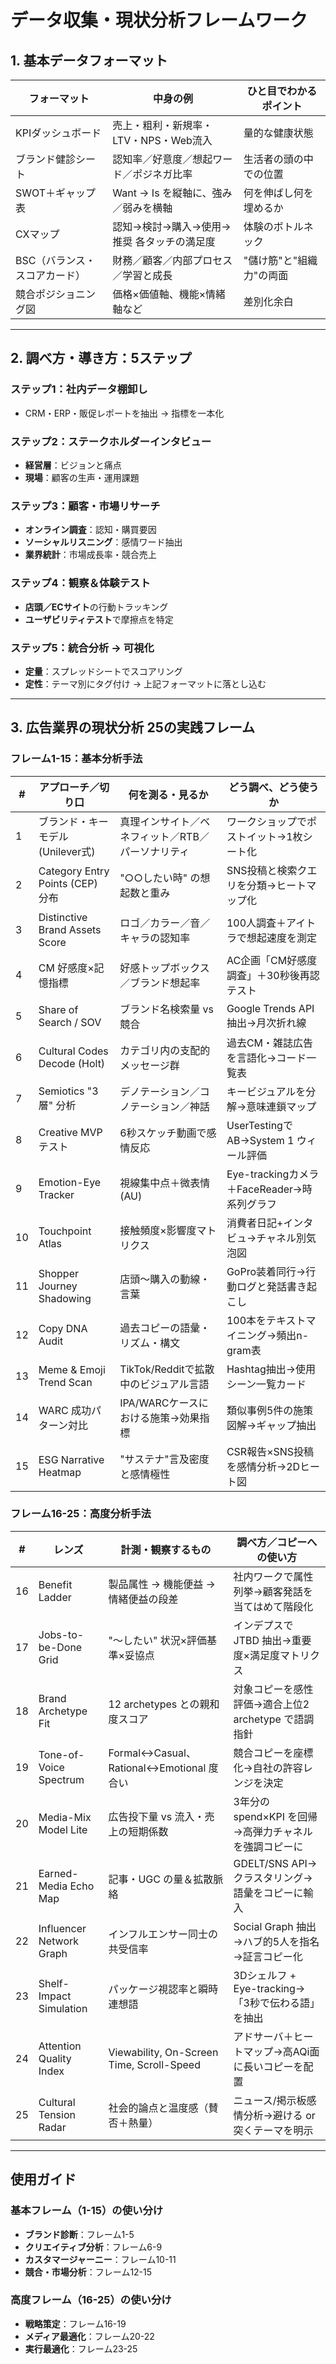 # データ収集・現状分析フレームワーク

## 1. 基本データフォーマット

| フォーマット | 中身の例 | ひと目でわかるポイント |
|-------------|---------|---------------------|
| KPIダッシュボード | 売上・粗利・新規率・LTV・NPS・Web流入 | 量的な健康状態 |
| ブランド健診シート | 認知率／好意度／想起ワード／ポジネガ比率 | 生活者の頭の中での位置 |
| SWOT＋ギャップ表 | Want → Is を縦軸に、強み／弱みを横軸 | 何を伸ばし何を埋めるか |
| CXマップ | 認知→検討→購入→使用→推奨 各タッチの満足度 | 体験のボトルネック |
| BSC（バランス・スコアカード） | 財務／顧客／内部プロセス／学習と成長 | "儲け筋"と"組織力"の両面 |
| 競合ポジショニング図 | 価格×価値軸、機能×情緒軸など | 差別化余白 |

---

## 2. 調べ方・導き方：5ステップ

### ステップ1：社内データ棚卸し
- CRM・ERP・販促レポートを抽出 → 指標を一本化

### ステップ2：ステークホルダーインタビュー
- **経営層**：ビジョンと痛点
- **現場**：顧客の生声・運用課題

### ステップ3：顧客・市場リサーチ
- **オンライン調査**：認知・購買要因
- **ソーシャルリスニング**：感情ワード抽出
- **業界統計**：市場成長率・競合売上

### ステップ4：観察＆体験テスト
- **店頭／ECサイト**の行動トラッキング
- **ユーザビリティテスト**で摩擦点を特定

### ステップ5：統合分析 → 可視化
- **定量**：スプレッドシートでスコアリング
- **定性**：テーマ別にタグ付け → 上記フォーマットに落とし込む

---

## 3. 広告業界の現状分析 25の実践フレーム

### フレーム1-15：基本分析手法

| # | アプローチ／切り口 | 何を測る・見るか | どう調べ、どう使うか |
|---|------------------|------------------|-------------------|
| 1 | ブランド・キーモデル (Unilever式) | 真理インサイト／ベネフィット／RTB／パーソナリティ | ワークショップでポストイット→1枚シート化 |
| 2 | Category Entry Points (CEP) 分布 | "○○したい時" の想起数と重み | SNS投稿と検索クエリを分類→ヒートマップ化 |
| 3 | Distinctive Brand Assets Score | ロゴ／カラー／音／キャラの認知率 | 100人調査＋アイトラで想起速度を測定 |
| 4 | CM 好感度×記憶指標 | 好感トップボックス／ブランド想起率 | AC企画「CM好感度調査」＋30秒後再認テスト |
| 5 | Share of Search / SOV | ブランド名検索量 vs 競合 | Google Trends API 抽出→月次折れ線 |
| 6 | Cultural Codes Decode (Holt) | カテゴリ内の支配的メッセージ群 | 過去CM・雑誌広告を言語化→コード一覧表 |
| 7 | Semiotics "3 層" 分析 | デノテーション／コノテーション／神話 | キービジュアルを分解→意味連鎖マップ |
| 8 | Creative MVP テスト | 6秒スケッチ動画で感情反応 | UserTestingでAB→System 1 ウィール評価 |
| 9 | Emotion-Eye Tracker | 視線集中点＋微表情 (AU) | Eye-trackingカメラ＋FaceReader→時系列グラフ |
| 10 | Touchpoint Atlas | 接触頻度×影響度マトリクス | 消費者日記+インタビュ→チャネル別気泡図 |
| 11 | Shopper Journey Shadowing | 店頭〜購入の動線・言葉 | GoPro装着同行→行動ログと発話書き起こし |
| 12 | Copy DNA Audit | 過去コピーの語彙・リズム・構文 | 100本をテキストマイニング→頻出n-gram表 |
| 13 | Meme & Emoji Trend Scan | TikTok/Redditで拡散中のビジュアル言語 | Hashtag抽出→使用シーン一覧カード |
| 14 | WARC 成功パターン対比 | IPA/WARCケースにおける施策→効果指標 | 類似事例5件の施策図解→ギャップ抽出 |
| 15 | ESG Narrative Heatmap | "サステナ"言及密度と感情極性 | CSR報告×SNS投稿を感情分析→2Dヒート図 |

### フレーム16-25：高度分析手法

| # | レンズ | 計測・観察するもの | 調べ方／コピーへの使い方 |
|---|-------|------------------|----------------------|
| 16 | Benefit Ladder | 製品属性 → 機能便益 → 情緒便益の段差 | 社内ワークで属性列挙→顧客発話を当てはめて階段化 |
| 17 | Jobs-to-be-Done Grid | "〜したい" 状況×評価基準×妥協点 | インデプスで JTBD 抽出→重要度×満足度マトリクス |
| 18 | Brand Archetype Fit | 12 archetypes との親和度スコア | 対象コピーを感性評価→適合上位2 archetype で語調指針 |
| 19 | Tone-of-Voice Spectrum | Formal↔Casual、Rational↔Emotional 度合い | 競合コピーを座標化→自社の許容レンジを決定 |
| 20 | Media-Mix Model Lite | 広告投下量 vs 流入・売上の短期係数 | 3年分の spend×KPI を回帰→高弾力チャネルを強調コピーに |
| 21 | Earned-Media Echo Map | 記事・UGC の量＆拡散脈絡 | GDELT/SNS API→クラスタリング→語彙をコピーに輸入 |
| 22 | Influencer Network Graph | インフルエンサー同士の共受信率 | Social Graph 抽出→ハブ的5人を指名→証言コピー化 |
| 23 | Shelf-Impact Simulation | パッケージ視認率と瞬時連想語 | 3Dシェルフ + Eye-tracking→「3秒で伝わる語」を抽出 |
| 24 | Attention Quality Index | Viewability, On-Screen Time, Scroll-Speed | アドサーバ＋ヒートマップ→高AQi面に長いコピーを配置 |
| 25 | Cultural Tension Radar | 社会的論点と温度感（賛否＋熱量） | ニュース/掲示板感情分析→避ける or 突くテーマを明示 |

---

## 使用ガイド

### 基本フレーム（1-15）の使い分け
- **ブランド診断**：フレーム1-5
- **クリエイティブ分析**：フレーム6-9
- **カスタマージャーニー**：フレーム10-11
- **競合・市場分析**：フレーム12-15

### 高度フレーム（16-25）の使い分け
- **戦略策定**：フレーム16-19
- **メディア最適化**：フレーム20-22
- **実行最適化**：フレーム23-25
